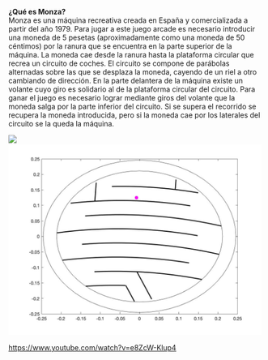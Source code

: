 **¿Qué es Monza?** <br />
Monza es una máquina recreativa creada en España y comercializada a partir del año 1979. Para jugar a este juego arcade es necesario introducir una moneda de 5 pesetas (aproximadamente como una moneda de 50 céntimos) por la ranura que se encuentra en la parte superior de la máquina. La moneda cae desde la ranura hasta la plataforma circular que recrea un circuito de coches. El circuito se compone de parábolas alternadas sobre las que se desplaza la moneda, cayendo de un riel a otro cambiando de dirección. En la parte delantera de la máquina existe un volante cuyo giro es solidario al de la plataforma circular del circuito. Para ganar el juego es necesario lograr mediante giros del volante que la moneda salga por la parte inferior del circuito. Si se supera el recorrido se recupera la moneda introducida, pero si la moneda cae por los laterales del circuito se la queda la máquina.

<img src="images/poster.png" width="500">

<img src="images/wtfIsMonza.png" width="500">


https://www.youtube.com/watch?v=e8ZcW-Klup4
